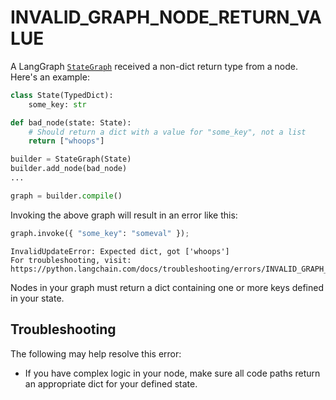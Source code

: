 # INVALID_GRAPH_NODE_RETURN_VALUE

A LangGraph [`StateGraph`](https://langchain-ai.github.io/langgraph/reference/graphs/#langgraph.graph.state.StateGraph)
received a non-dict return type from a node. Here's an example:

```python
class State(TypedDict):
    some_key: str

def bad_node(state: State):
    # Should return a dict with a value for "some_key", not a list
    return ["whoops"]

builder = StateGraph(State)
builder.add_node(bad_node)
...

graph = builder.compile()
```

Invoking the above graph will result in an error like this:

```python
graph.invoke({ "some_key": "someval" });
```

```
InvalidUpdateError: Expected dict, got ['whoops']
For troubleshooting, visit: https://python.langchain.com/docs/troubleshooting/errors/INVALID_GRAPH_NODE_RETURN_VALUE
```

Nodes in your graph must return a dict containing one or more keys defined in your state.

## Troubleshooting

The following may help resolve this error:

- If you have complex logic in your node, make sure all code paths return an appropriate dict for your defined state.